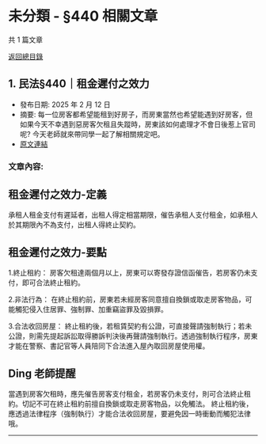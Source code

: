 # 未分類 - §440 相關文章

共 1 篇文章

[返回總目錄](00_總目錄.md)

## 1. 民法§440｜租金遲付之效力

- 發布日期: 2025 年 2 月 12 日
- 摘要: 每一位房客都希望能租到好房子，而房東當然也希望能遇到好房客，但如果今天不幸遇到惡房客欠租且失蹤時，房東該如何處理才不會日後惹上官司呢? 今天老師就來帶同學一起了解相關規定吧。
- [原文連結](https://www.jasper-realestate.com/%e6%b0%91%e6%b3%95440_%e7%a7%9f%e9%87%91_%e9%81%b2%e4%bb%98%e4%b9%8b%e6%95%88%e5%8a%9b/)

### 文章內容:

## 租金遲付之效力-定義

承租人租金支付有遲延者，出租人得定相當期限，催告承租人支付租金，如承租人於其期限內不為支付，出租人得終止契約。

## 租金遲付之效力-要點

1.終止租約： 房客欠租達兩個月以上，房東可以寄發存證信函催告，若房客仍未支付，即可合法終止租約。

2.非法行為： 在終止租約前，房東若未經房客同意擅自換鎖或取走房客物品，可能觸犯侵入住居罪、強制罪、加重竊盜罪及毀損罪。

3.合法收回房屋： 終止租約後，若租賃契約有公證，可直接聲請強制執行；若未公證，則需先提起訴訟取得勝訴判決後再聲請強制執行。透過強制執行程序，房東才能在警察、書記官等人員陪同下合法進入屋內取回房屋使用權。

## Ding 老師提醒

當遇到房客欠租時，應先催告房客支付租金，若房客仍未支付，則可合法終止租約。切記不可在終止租約前擅自換鎖或取走房客物品，以免觸法。 終止租約後，應透過法律程序（強制執行）才能合法收回房屋，要避免因一時衝動而觸犯法律哦。

---

